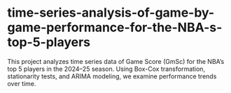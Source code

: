 # time-series-analysis-of-game-by-game-performance-for-the-NBA-s-top-5-players
This project analyzes time series data of Game Score (GmSc) for the NBA’s top 5 players in the 2024–25 season. Using Box-Cox transformation, stationarity tests, and ARIMA modeling, we examine performance trends over time.
